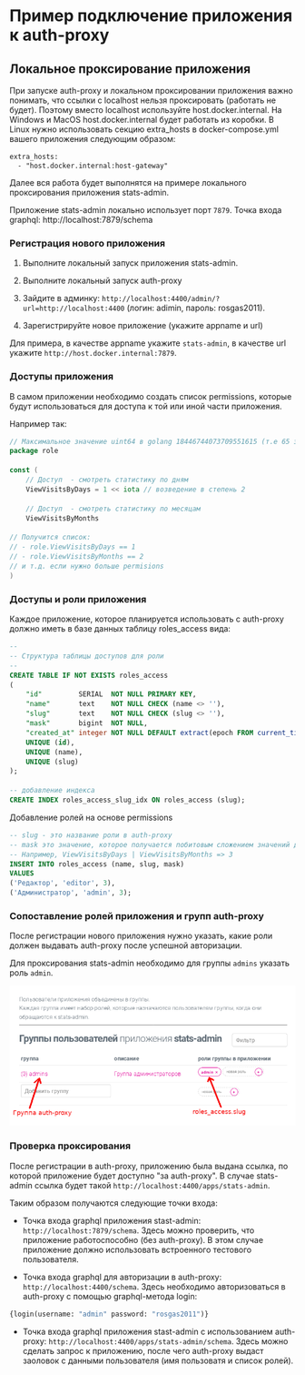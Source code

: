 


# Пример подключение приложения к auth-proxy

## Локальное проксирование приложения

При запуске auth-proxy и локальном проксировании приложения важно понимать, что ссылки с localhost нельзя проксировать (работать не будет). Поэтому вместо localhost используйте host.docker.internal.
На Windows и MacOS host.docker.internal будет работать из коробки. В Linux нужно использовать секцию extra_hosts в docker-compose.yml вашего приложения следующим образом:

```
extra_hosts:
  - "host.docker.internal:host-gateway"
```

Далее вся работа будет выполнятся на примере локального проксирования приложения stats-admin.

Приложение stats-admin локально использует порт `7879`.
Точка входа graphql: http://localhost:7879/schema


### Регистрация нового приложения

1. Выполните локальный запуск приложения stats-admin.
2. Выполните локальный запуск auth-proxy
3. Зайдите в админку: `http://localhost:4400/admin/?url=http://localhost:4400` (логин: adimin, пароль: rosgas2011).

4. Зарегистрируйте новое приложение (укажите appname и url)

Для примера, в качестве appname  укажите `stats-admin`, в качестве url укажите `http://host.docker.internal:7879`.



### Доступы приложения

В самом приложении необходимо создать список permissions, которые будут использоваться для доступа к той или иной части приложения.

Например так:
```go
// Максимальное значение uint64 в golang 18446744073709551615 (т.е 65 значений)
package role

const (
	// Доступ  - смотреть статистику по дням
	ViewVisitsByDays = 1 << iota // возведение в степень 2

	// Доступ  - смотреть статистику по месяцам
	ViewVisitsByMonths

// Получится список:
// - role.ViewVisitsByDays == 1
// - role.ViewVisitsByMonths == 2
// и т.д. если нужно больше permisions
)
```





### Доступы и роли приложения

Каждое приложение, которое планируется использовать с auth-proxy должно иметь в базе данных таблицу roles_access вида:

```sql
--
-- Структура таблицы доступов для роли
--
CREATE TABLE IF NOT EXISTS roles_access
(
    "id"         SERIAL  NOT NULL PRIMARY KEY,
    "name"       text    NOT NULL CHECK (name <> ''),
    "slug"       text    NOT NULL CHECK (slug <> ''),
    "mask"       bigint  NOT NULL,
    "created_at" integer NOT NULL DEFAULT extract(epoch FROM current_timestamp(0)),
    UNIQUE (id),
    UNIQUE (name),
    UNIQUE (slug)
);

-- добавление индекса
CREATE INDEX roles_access_slug_idx ON roles_access (slug);

```


Добавление ролей на основе permissions


```sql
-- slug - это название роли в auth-proxy
-- mask это значение, которое получается побитовым сложением значений доступов.
-- Например, ViewVisitsByDays | ViewVisitsByMonths => 3
INSERT INTO roles_access (name, slug, mask)
VALUES
('Редактор', 'editor', 3),
('Администратор', 'admin', 3);
```



### Сопоставление ролей приложения и групп auth-proxy

После регистрации нового приложения нужно указать, какие роли должен выдавать auth-proxy после успешной авторизации.

Для проксирования stats-admin необходимо для группы `admins` указать роль `admin`.


![alt_text](templates/images/newapps-roles.png "Роли приложения")

### Проверка проксирования

После регистрации в auth-proxy, приложению была выдана ссылка, по которой приложение будет доступно "за auth-proxy". В случае stats-admin ссылка будет такой `http://localhost:4400/apps/stats-admin`.


Таким образом получаются следующие точки входа:

- Точка входа graphql приложения stast-admin: `http://localhost:7879/schema`. Здесь можно проверить, что приложение работоспособно (без auth-proxy). В этом случае приложение должно использовать встроенного тестового пользователя.

- Точка входа graphql для авторизации в auth-proxy: `http://localhost:4400/schema`. Здесь необходимо авторизоваться в auth-proxy с помощью graphql-метода login:

```graphql
{login(username: "admin" password: "rosgas2011")}
```

- Точка входа graphql приложения stast-admin с использованием auth-proxy: `http://localhost:4400/apps/stats-admin/schema`. Здесь можно сделать запрос к приложению, после чего auth-proxy выдаст заоловок с данными пользователя (имя пользоватя и список ролей).









